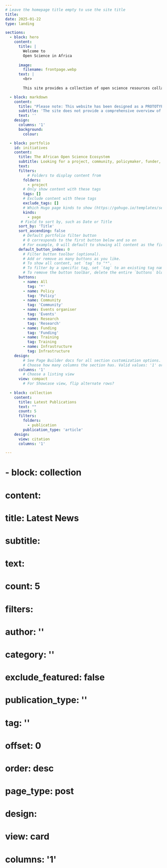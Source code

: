 ```yaml
---
# Leave the homepage title empty to use the site title
title:
date: 2025-01-22
type: landing

sections:
  - block: hero
    content:
      title: |
        Welcome to 
        Open Science in Africa
        
      image:
        filename: frontpage.webp
      text: |
        <br>
        
        This site provides a collection of open science resources collated by the community for the community. If you would like to list your open science initiative, resource, or opportunity, please get in touch!

  - block: markdown
    content:
      title: "Please note: This website has been designed as a PROTOTYPE."
      subtitle: 'The site does not provide a comprehensive overview of the Open Science landscape in Africa. Information about initiatives and organisations have been collected from the Internet and should be checked with the individual organisations or initiatives.'
      text: ''
    design:
      columns: '1'
      background:
        colour: 

  - block: portfolio
    id: initiatives
    content:
      title: The African Open Science Ecosystem
      subtitle: Looking for a project, community, policymaker, funder, or collaborator? 
      text: 
      filters:
          # Folders to display content from
        folders:
          - project
        # Only show content with these tags
        tags: []
        # Exclude content with these tags
        exclude_tags: []
        # Which Hugo page kinds to show (https://gohugo.io/templates/section-templates/#page-kinds)
        kinds:
          - page
       # Field to sort by, such as Date or Title
      sort_by: 'Title'
      sort_ascending: false
        # Default portfolio filter button
        # 0 corresponds to the first button below and so on
        # For example, 0 will default to showing all content as the first button below shows content with *any* tag
      default_button_index: 0
        # Filter button toolbar (optional).
        # Add or remove as many buttons as you like.
        # To show all content, set `tag` to "*".
        # To filter by a specific tag, set `tag` to an existing tag name.
        # To remove the button toolbar, delete the entire `buttons` block.
      buttons:
        - name: All
          tag: '*'
        - name: Policy
          tag: 'Policy'
        - name: Community
          tag: 'Community'
        - name: Events organiser
          tag: 'Events'
        - name: Research
          tag: 'Research'
        - name: Funding
          tag: 'Funding'
        - name: Training
          tag: Training
        - name: Infrastructure
          tag: Infrastructure
    design:
        # See Page Builder docs for all section customization options.
        # Choose how many columns the section has. Valid values: '1' or '2'.
      columns: '1'
        # Choose a listing view
      view: compact
        # For Showcase view, flip alternate rows?
  
  - block: collection
    content:
      title: Latest Publications
      text: ""
      count: 5
      filters:
        folders:
          - publication
        publication_type: 'article'
    design:
      view: citation
      columns: '1'

---
```



  # - block: collection
  #   content:
  #     title: Latest News
  #     subtitle:
  #     text:
  #     count: 5
  #     filters:
  #       author: ''
  #       category: ''
  #       exclude_featured: false
  #       publication_type: ''
  #       tag: ''
  #     offset: 0
  #     order: desc
  #     page_type: post
  #   design:
  #     view: card
  #     columns: '1'
  
